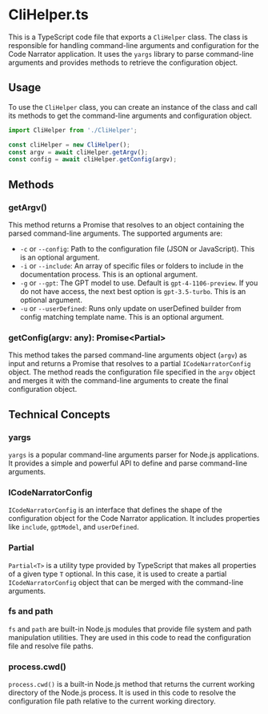 # CliHelper.ts

This is a TypeScript code file that exports a `CliHelper` class. The class is responsible for handling command-line arguments and configuration for the Code Narrator application. It uses the `yargs` library to parse command-line arguments and provides methods to retrieve the configuration object.

## Usage

To use the `CliHelper` class, you can create an instance of the class and call its methods to get the command-line arguments and configuration object.

```typescript
import CliHelper from './CliHelper';

const cliHelper = new CliHelper();
const argv = await cliHelper.getArgv();
const config = await cliHelper.getConfig(argv);
```

## Methods

### getArgv()

This method returns a Promise that resolves to an object containing the parsed command-line arguments. The supported arguments are:

- `-c` or `--config`: Path to the configuration file (JSON or JavaScript). This is an optional argument.
- `-i` or `--include`: An array of specific files or folders to include in the documentation process. This is an optional argument.
- `-g` or `--gpt`: The GPT model to use. Default is `gpt-4-1106-preview`. If you do not have access, the next best option is `gpt-3.5-turbo`. This is an optional argument.
- `-u` or `--userDefined`: Runs only update on userDefined builder from config matching template name. This is an optional argument.

### getConfig(argv: any): Promise<Partial<ICodeNarratorConfig>>

This method takes the parsed command-line arguments object (`argv`) as input and returns a Promise that resolves to a partial `ICodeNarratorConfig` object. The method reads the configuration file specified in the `argv` object and merges it with the command-line arguments to create the final configuration object.

## Technical Concepts

### yargs

`yargs` is a popular command-line arguments parser for Node.js applications. It provides a simple and powerful API to define and parse command-line arguments.

### ICodeNarratorConfig

`ICodeNarratorConfig` is an interface that defines the shape of the configuration object for the Code Narrator application. It includes properties like `include`, `gptModel`, and `userDefined`.

### Partial<T>

`Partial<T>` is a utility type provided by TypeScript that makes all properties of a given type `T` optional. In this case, it is used to create a partial `ICodeNarratorConfig` object that can be merged with the command-line arguments.

### fs and path

`fs` and `path` are built-in Node.js modules that provide file system and path manipulation utilities. They are used in this code to read the configuration file and resolve file paths.

### process.cwd()

`process.cwd()` is a built-in Node.js method that returns the current working directory of the Node.js process. It is used in this code to resolve the configuration file path relative to the current working directory.